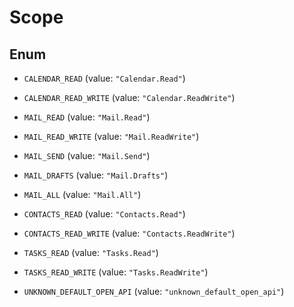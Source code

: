 

# Scope

## Enum


* `CALENDAR_READ` (value: `"Calendar.Read"`)

* `CALENDAR_READ_WRITE` (value: `"Calendar.ReadWrite"`)

* `MAIL_READ` (value: `"Mail.Read"`)

* `MAIL_READ_WRITE` (value: `"Mail.ReadWrite"`)

* `MAIL_SEND` (value: `"Mail.Send"`)

* `MAIL_DRAFTS` (value: `"Mail.Drafts"`)

* `MAIL_ALL` (value: `"Mail.All"`)

* `CONTACTS_READ` (value: `"Contacts.Read"`)

* `CONTACTS_READ_WRITE` (value: `"Contacts.ReadWrite"`)

* `TASKS_READ` (value: `"Tasks.Read"`)

* `TASKS_READ_WRITE` (value: `"Tasks.ReadWrite"`)

* `UNKNOWN_DEFAULT_OPEN_API` (value: `"unknown_default_open_api"`)



